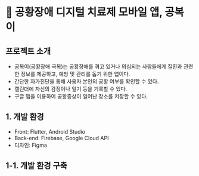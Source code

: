 # 💊 공황장애 디지털 치료제 모바일 앱, 공복이

## 프로젝트 소개
- 공복이(공황장애 극복)는 공황장애를 겪고 있거나 의심되는 사람들에게 질환과 관련한 정보를 제공하고, 예방 및 관리를 돕기 위한 앱이다.
- 간단한 자가진단을 통해 사용자 본인의 공황 여부를 확인할 수 있다.
- 캘린더에 자신의 감정이나 일기 등을 기록할 수 있다.
- 구글 맵을 이용하여 공황증상이 일어난 장소를 저장할 수 있다.

## 1. 개발 환경
- Front: Flutter, Android Studio
- Back-end: Firebase, Google Cloud API
- 디자인: Figma
## 1-1. 개발 환경 구축


